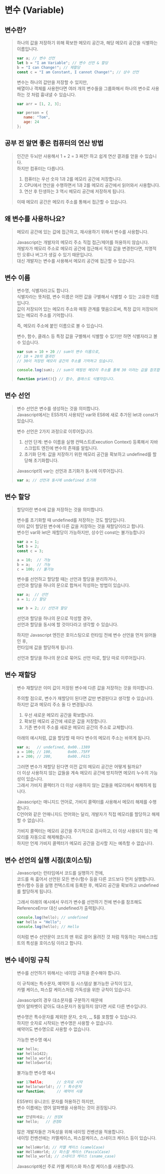 # 변수 (Variable)

## 변수란?

>하나의 값을 저장하기 위해 확보한 메모리 공간과, 해당 메모리 공간을 식별하는 이름입니다.
>
>```javascript
>var a; // 변수 선언
>let b = "I am Variable"; // 변수 선언 & 할당
>b = "I can Change!"; // 재할당
>const c = "I am Constant, I cannot Change!"; // 상수 선언
>```
>
> 변수는 하나의 값만을 저장할 수 있지만,  
> 배열이나 객체를 사용한다면 여러 개의 변수들을 그룹화해서 하나의 변수로 사용하는 것 처럼 흉내낼 수 있습니다.
>
>```javascript
>var arr = [1, 2, 3];
>
>var person = {
>    name: "Tom",
>    age: 24
>};
>```


## 공부 전 알면 좋은 컴퓨터의 연산 방법  

>인간은 두뇌만 사용해서 1 + 2 = 3 짜잔! 하고 쉽게 연산 결과를 얻을 수 있습니다.  
>하지만 컴퓨터는 다릅니다.  
>
>1. 컴퓨터는 우선 숫자 1과 2를 메모리 공간에 저장합니다.  
>2. CPU에서 연산을 수행하면서 1과 2를 메모리 공간에서 읽어와서 사용합니다.  
>3. 연산 후 탄생하는 3 역시 메모리 공간에 저장하게 됩니다.  
>
>이때 메모리 공간은 메모리 주소를 통해서 접근할 수 있습니다.

## 왜 변수를 사용하나요?

>메모리 공간에 있는 값에 접근하고, 재사용하기 위해서 변수를 사용합니다.  
>
>Javascript는 개발자의 메모리 주소 직접 접근/제어를 허용하지 않습니다.  
>개발자가 메모리 주소로 메모리 공간에 접근해서 직접 값을 변경한다면, 치명적인 오류나 버그가 생길 수 있기 때문입니다.  
>대신 개발자는 변수를 사용해서 메모리 공간에 접근할 수 있습니다.

## 변수 이름

>변수명, 식별자라고도 합니다.  
>식별자라는 뜻처럼, 변수 이름은 어떤 값을 구별해서 식별할 수 있는 고유한 이름입니다.  
>값이 저장되어 있는 메모리 주소와 매핑 관계를 맺음으로써, 특정 값이 저장되어 있는 메모리 주소를 기억합니다.  
>
> 즉, 메모리 주소에 붙인 이름으로 볼 수 있습니다.
>
> 변수, 함수, 클래스 등 특정 값을 구별해서 식별할 수 있기만 하면 식별자라고 볼 수 있습니다.
>
>```javascript
> var sum = 10 + 20 // sum이 변수 이름으로,
> // 10 + 20의 결과인 
> // 30이 저장된 메모리 공간의 주소를 기억하고 있습니다.
>
> console.log(sum); // sum이 매핑된 메모리 주소를 통해 30 이라는 값을 참조합니다.
>
> function print(){} // 함수, 클래스도 식별자입니다.
>```
>

## 변수 선언  
>
>변수 선언은 변수를 생성하는 것을 의미합니다.  
>Javascript에서는 ES5까지 사용되던 var와 ES6에 새로 추가된 let과 const가 있습니다.
>
>변수 선언은 2가지 과정으로 이루어집니다.  
>
>1. 선언 단계: 변수 이름을 실행 컨텍스트(Execution Context) 등록해서 자바스크립트 엔진에 변수의 존재를 알립니다.  
>2. 초기화 단계: 값을 저장하기 위한 메모리 공간을 확보하고 undefined를 할당해 초기화합니다.  
>
>Javascript의 var는 선언과 초기화가 동시에 이루어집니다.
>
>```javascript
>var a; // 선언과 동시에 undefined 초기화
>```

## 변수 할당

>할당이란 변수에 값을 저장하는 것을 의미합니다.  
>
>변수를 초기화할 때 undefined를 저장하는 것도 할당입니다.  
>이미 값이 할당된 변수에 다른 값을 저장하는 것을 재할당이라고 합니다.  
>변수인 var와 let은 재할당이 가능하지만, 상수인 const는 불가능합니다  
>
>```javascript
>var a = 1;
>let b = 2;
>const c = 3;
>
>a = 10;  // 가능
>b = a;   // 가능
>c = 100; // 불가능
>```
>
>변수를 선언하고 할당할 때는 선언과 할당을 분리하거나,  
>선언과 할당을 하나의 문으로 합쳐서 작성하는 방법이 있습니다.
>
>```javascript
>var a;  // 선언
> a = 1; // 할당
>
> var b = 2; // 선언과 할당
>```
>
>선언과 할당을 하나의 문으로 작성할 경우,  
>선언과 할당을 동시에 할 것이다라고 생각할 수 있습니다.  
>
>하지만 Javascript 엔진은 호이스팅으로 런타임 전에 변수 선언을 먼저 읽어들인 후,  
>런타임에 값을 할당하게 됩니다.  
>
>선언과 할당을 하나의 문으로 묶어도 선언 따로, 할당 따로 이루어집니다.

## 변수 재할당
>변수 재할당은 이미 값이 저장된 변수에 다른 값을 저장하는 것을 의미합니다.
>
>주의할 점으로, 변수가 재할당이 된다면 값만 변경된다고 생각할 수 있습니다.  
>하지만 값과 메모리 주소 둘 다 변경됩니다.  
>
>1. 우선 새로운 메모리 공간을 확보합니다.
>2. 확보된 메모리 공간에 새로운 값을 저장합니다.
>3. 기존 변수의 주소를 새로운 메모리 공간의 주소로 교체합니다.
>
>아래의 예시처럼, 값을 할당할 때 마다 변수의 메모리 주소는 바뀌게 됩니다.
>
>```javascript
>var a;   // undefined, 0x00..1389
>a = 100; // 100,       0x00..75FF
>a = 200; // 200,       0x00..F615
>```
>
>그러면 변수가 재할당 된다면 이전 값의 메모리 공간은 어떻게 될까요?  
>더 이상 사용하지 않는 값들을 계속 메모리 공간에 방치하면 메모리 누수의 가능성이 있습니다.  
>그래서 가비지 콜렉터가 더 이상 사용하지 않는 값들을 메모리에서 해제하게 됩니다.
>
>Javascript는 매니지드 언어로, 가비지 콜렉터를 사용해서 메모리 해제를 수행합니다.  
>C언어와 같은 언매니지드 언어와는 달리, 개발자가 직접 메모리를 할당하고 해제할 수 없습니다.  
>
>가비지 콜렉터는 메모리 공간을 주기적으로 검사하고, 더 이상 사용되지 않는 메모리를 자동으로 해제해줍니다.  
>하지만 언제 가비지 콜렉터가 메모리 공간을 검사할 지는 예측할 수 없습니다.
>

## 변수 선언의 실행 시점(호이스팅)
>
>Javascript는 런타임에서 코드를 실행하기 전에,  
>코드를 쓱 흝어서 선언된 모든 변수/함수 등을 다른 코드보다 먼저 실행합니다.  
>변수/함수 등을 실행 컨텍스트에 등록한 후, 메모리 공간을 확보하고 undefined를 할당하게 됩니다.  
>
>그래서 아래의 예시에서 우리가 변수를 선언하기 전에 변수를 참조해도  
>ReferenceError 대신 undefined가 출력됩니다.  
>
>```javascript
>console.log(hello); // undefined
>var hello = "Hello";
>console.log(hello); // Hello
>```
>
>이처럼 변수 선언문이 코드의 맨 위로 끌어 올려진 것 처럼 작동하는 자바스크립트의 특성을 호이스팅 이라고 합니다.  

## 변수 네이밍 규칙

>변수를 선언하기 위해서는 네이밍 규칙을 준수해야 합니다.  
>
>이 규칙에는 특수문자, 예약어 등 시스템상 불가능한 규칙이 있고,  
>카멜 케이스, 파스칼 케이스처럼 가독성을 위한 규칙이 있습니다. 
>
>Javascript의 경우 대소문자를 구분하기 때문에  
>영어 알파벳이 같아도 대소문자가 동일하지 않다면 서로 다른 변수입니다. 
>
>변수명은 특수문자를 제외한 문자, 숫자, _, $를 포함할 수 있습니다.  
>하지만 숫자로 시작되는 변수명은 사용할 수 없습니다.  
>예약어도 변수명으로 사용할 수 없습니다.  
>
> 가능한 변수명 예시
>
>```javascript
>var hello;
>var hello1422;
>var hello_world;
>var hello$world;
>```
>
>불가능한 변수명 예시
>
>```javascript
>var 17hello;      // 숫자로 시작
>var hello!world!; // ! 특수문자
>var function;     // 예약어 사용
>```
>
>ES5부터 유니코드 문자를 허용하긴 하지만,  
>변수 이름에는 영어 알파벳을 사용하는 것이 권장됩니다.
>
>```javascript
>var 안녕하세요; // 권장X
>var hello;   // 권장O
>```
>
>많은 개발자들은 가독성을 위해 네이밍 컨벤션을 적용합니다.  
>네이밍 컨벤션에는 카멜케이스, 파스칼케이스, 스네이크 케이스 등이 있습니다.
>
>```javascript
>var helloWorld; // 카멜 케이스 (camelCase)
>var HelloWorld; // 파스칼 케이스 (PascalCase)
>var hello_world; // 스네이크 케이스 (sname_case)
>```
>
>Javascript에선 주로 카멜 케이스와 파스칼 케이스를 사용합니다.
